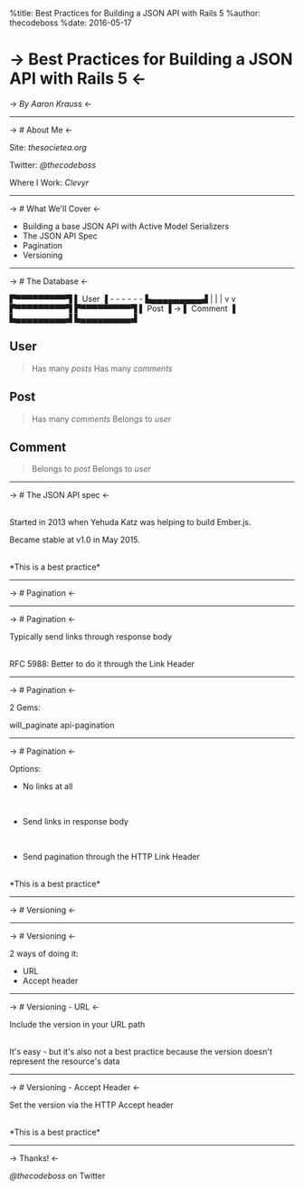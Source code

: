 %title: Best Practices for Building a JSON API with Rails 5
%author: thecodeboss
%date: 2016-05-17



-> Best Practices for Building a JSON API with Rails 5 <-
=========

-> *By Aaron Krauss* <-

-------------------------------------------------



-> # About Me <-

Site: *thesocietea.org*

Twitter: *@thecodeboss*

Where I Work: *Clevyr*

-------------------------------------------------



-> # What We'll Cover <-

- Building a base JSON API with Active Model Serializers
- The JSON API Spec
- Pagination
- Versioning

-------------------------------------------------



-> # The Database <-

▛▀▀▀▀▀▀▀▀▀▜
▌  User   ▐ - - - - - -
▙▄▄▄▄▄▄▄▄▄▟           |
     |                |
     v                v
▛▀▀▀▀▀▀▀▀▀▜      ▛▀▀▀▀▀▀▀▀▀▜
▌  Post   ▐  ->  ▌ Comment ▐
▙▄▄▄▄▄▄▄▄▄▟      ▙▄▄▄▄▄▄▄▄▄▟

## User
> Has many *posts*
> Has many *comments*

## Post
> Has many *comments*
> Belongs to  *user*

## Comment
> Belongs to  *post*
> Belongs to  *user*

-------------------------------------------------



-> # The JSON API spec <-

<br>
Started in 2013 when Yehuda Katz was helping to build Ember.js.

Became stable at v1.0 in May 2015.

<br>
*This is a best practice*

-------------------------------------------------



-> # Pagination <-


-------------------------------------------------



-> # Pagination <-

Typically send links through response body

<br>
RFC 5988:
Better to do it through the Link Header

-------------------------------------------------



-> # Pagination <-

2 Gems:

will_paginate
api-pagination

-------------------------------------------------



-> # Pagination <-

Options:

- No links at all
<br>

- Send links in response body
<br>

- Send pagination through the HTTP Link Header
<br>
  *This is a best practice*

-------------------------------------------------



-> # Versioning <-


-------------------------------------------------



-> # Versioning <-

2 ways of doing it:

- URL
- Accept header

-------------------------------------------------



-> # Versioning - URL <-

Include the version in your URL path

<br>
It's easy - but it's also not a best practice because the version doesn't
represent the resource's data

-------------------------------------------------



-> # Versioning - Accept Header <-

Set the version via the HTTP Accept header

<br>
*This is a best practice*

-------------------------------------------------



-> Thanks! <-



*@thecodeboss* on Twitter
